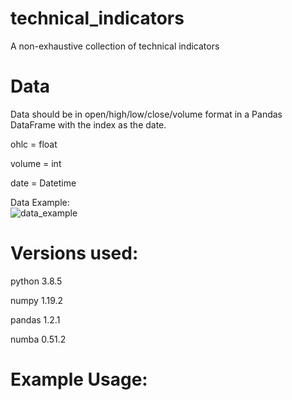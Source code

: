 # technical_indicators
A non-exhaustive collection of technical indicators

# Data
Data should be in open/high/low/close/volume format in a Pandas DataFrame with the index as the date.

ohlc = float

volume = int

date = Datetime

Data Example:  
![data_example](https://user-images.githubusercontent.com/29778401/105869496-4b36a300-5fc5-11eb-8324-aaa0fc98f37d.png)

# Versions used:
python 3.8.5

numpy 1.19.2

pandas 1.2.1

numba 0.51.2

# Example Usage:

